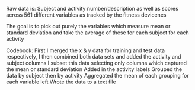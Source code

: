 Raw data is: Subject and activity number/description as well as scores across 561 different variables as tracked by the fitness devicenes

The goal is to pick out purely the variables which measure mean or standard deviation and take the average of these for each subject for each activity


Codebook:
First I merged the x & y data for training and test data respectively,
I then combined both data sets and added the activity and subject columns
I subset this data selecting only columns which captured the mean or standard deviation
Added in the activity labels
Grouped the data by subject then by activity
Aggregated the mean of each grouping for each variable left
Wrote the data to a text file
